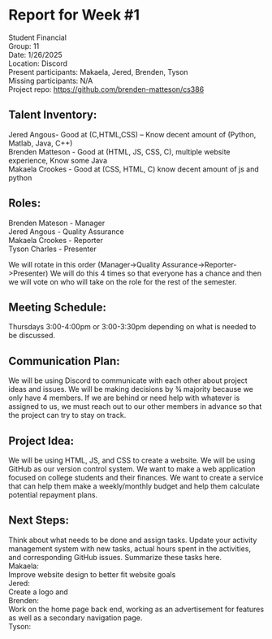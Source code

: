 # Report for Week #1

Student Financial  
Group: 11  
Date: 1/26/2025  
Location: Discord  
Present participants: Makaela, Jered, Brenden, Tyson   
Missing participants: N/A  
Project repo: https://github.com/brenden-matteson/cs386  

## Talent Inventory:  
Jered Angous- Good at (C,HTML,CSS) – Know decent amount of (Python, Matlab, Java, C++)  
Brenden Matteson - Good at (HTML, JS, CSS, C), multiple website experience, Know some Java  
Makaela Crookes - Good at (CSS, HTML, C) know decent amount of js and python  


## Roles:  
Brenden Mateson - Manager  
Jered Angous - Quality Assurance  
Makaela Crookes - Reporter  
Tyson Charles - Presenter  

We will rotate in this order (Manager->Quality Assurance->Reporter->Presenter)
We will do this 4 times so that everyone has a chance and then we will vote on who will take on the role for the rest of the semester.

## Meeting Schedule:
Thursdays 3:00-4:00pm or 3:00-3:30pm depending on what is needed to be discussed.

## Communication Plan: 
We will be using Discord to communicate with each other about project ideas and issues. We will be making decisions by ¾ majority because we only have 4 members. If we are behind or need help with whatever is assigned to us, we must reach out to our other members in advance so that the project can try to stay on track. 

## Project Idea:
We will be using HTML, JS, and CSS to create a website. We will be using GitHub as our version control system. We want to make a web application focused on college students and their finances. We want to create a service that can help them make a weekly/monthly budget and help them calculate potential repayment plans. 


## Next Steps:
Think about what needs to be done and assign tasks. Update your activity management system with new tasks, actual hours spent in the activities, and corresponding GitHub issues.  Summarize these tasks here.  
Makaela:  
Improve website design to better fit website goals  
Jered:  
Create a logo and  
Brenden:  
Work on the home page back end, working as an advertisement for features as well as a secondary navigation page.  
Tyson: 


